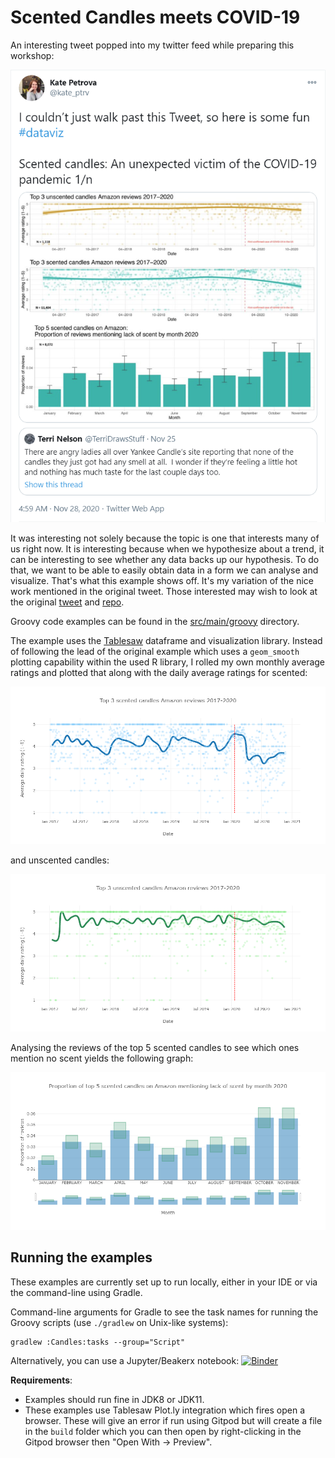 <!--
SPDX-License-Identifier: Apache-2.0

Licensed under the Apache License, Version 2.0 (the "License");
you may not use this file except in compliance with the License.
You may obtain a copy of the License at

    https://www.apache.org/licenses/LICENSE-2.0

Unless required by applicable law or agreed to in writing, software
distributed under the License is distributed on an "AS IS" BASIS,
WITHOUT WARRANTIES OR CONDITIONS OF ANY KIND, either express or implied.
See the License for the specific language governing permissions and
limitations under the License.
-->

# Scented Candles meets COVID-19

An interesting tweet popped into my twitter feed while preparing this workshop:

![Original tweet](../../docs/images/2020-Nov-28_KatePetrovaOnTwitter.png)

It was interesting not solely because the topic is one that interests many of us
right now. It is interesting because when we hypothesize about a trend,
it can be interesting to see whether any data backs up our hypothesis.
To do that, we want to be able to easily obtain data in a form we can
analyse and visualize. That's what this example shows off.
It's my variation of the nice work mentioned in the original tweet.
Those interested may wish to look at the original
[tweet](https://twitter.com/kate_ptrv/status/1332398737604431874) and
[repo](https://github.com/kateptrv/Candles).

Groovy code examples can be found in the [src/main/groovy](src/main/groovy) directory.

The example uses the [Tablesaw](https://tablesaw.tech/) dataframe and visualization library.
Instead of following the lead of the original example which uses a `geom_smooth` plotting
capability within the used R library, I rolled my own monthly average ratings and plotted that
along with the daily average ratings for scented:

![Original tweet](../../docs/images/scented.png)

and unscented candles:

![Original tweet](../../docs/images/unscented.png)

Analysing the reviews of the top 5 scented candles to see which ones mention no scent
yields the following graph:

![Original tweet](../../docs/images/reviews.png)

## Running the examples

These examples are currently set up to run locally, either in your IDE or via the command-line using Gradle.

Command-line arguments for Gradle to see the task names for running the Groovy scripts (use `./gradlew` on Unix-like systems):
```
gradlew :Candles:tasks --group="Script"
```

Alternatively, you can use a Jupyter/Beakerx notebook:
[![Binder](https://mybinder.org/badge_logo.svg)](https://mybinder.org/v2/gh/paulk-asert/groovy-data-science/master?filepath=subprojects%2FCandles%2Fsrc%2Fmain%2Fnotebook%2FCandles.ipynb)

__Requirements__:
* Examples should run fine in JDK8 or JDK11.
* These examples use Tablesaw Plot.ly integration which fires open a browser. These will give an error if run
  using Gitpod but will create a file in the `build` folder which you can then open by right-clicking in the
  Gitpod browser then "Open With -> Preview".
